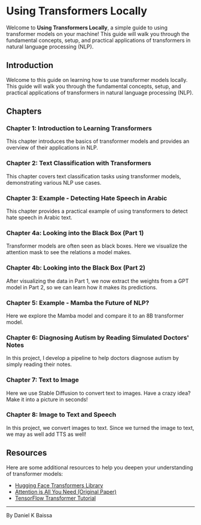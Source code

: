 # Using Transformers Locally

Welcome to **Using Transformers Locally**, a simple guide to using transformer models on your machine! This guide will walk you through the fundamental concepts, setup, and practical applications of transformers in natural language processing (NLP).

## Introduction

Welcome to this guide on learning how to use transformer models locally. This guide will walk you through the fundamental concepts, setup, and practical applications of transformers in natural language processing (NLP).

## Chapters

### Chapter 1: Introduction to Learning Transformers

This chapter introduces the basics of transformer models and provides an overview of their applications in NLP.

### Chapter 2: Text Classification with Transformers

This chapter covers text classification tasks using transformer models, demonstrating various NLP use cases.

### Chapter 3: Example - Detecting Hate Speech in Arabic

This chapter provides a practical example of using transformers to detect hate speech in Arabic text.

### Chapter 4a: Looking into the Black Box (Part 1)

Transformer models are often seen as black boxes. Here we visualize the attention mask to see the relations a model makes.

### Chapter 4b: Looking into the Black Box (Part 2)

After visualizing the data in Part 1, we now extract the weights from a GPT model in Part 2, so we can learn how it makes its predictions.

### Chapter 5: Example - Mamba the Future of NLP?

Here we explore the Mamba model and compare it to an 8B transformer model.

### Chapter 6: Diagnosing Autism by Reading Simulated Doctors' Notes

In this project, I develop a pipeline to help doctors diagnose autism by simply reading their notes.

### Chapter 7: Text to Image

Here we use Stable Diffusion to convert text to images. Have a crazy idea? Make it into a picture in seconds!

### Chapter 8: Image to Text and Speech

In this project, we convert images to text. Since we turned the image to text, we may as well add TTS as well!

## Resources

Here are some additional resources to help you deepen your understanding of transformer models:

- [Hugging Face Transformers Library](https://huggingface.co/transformers/)
- [Attention is All You Need (Original Paper)](https://arxiv.org/abs/1706.03762)
- [TensorFlow Transformer Tutorial](https://www.tensorflow.org/tutorials/text/transformer)

---

By Daniel K Baissa
